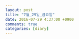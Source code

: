 ```yaml
---
layout: post
title: "7월_29일_금요일"
date: 2016-07-29 4:37:00 +0900
comments: true 
categories: [diary] 
---
```

